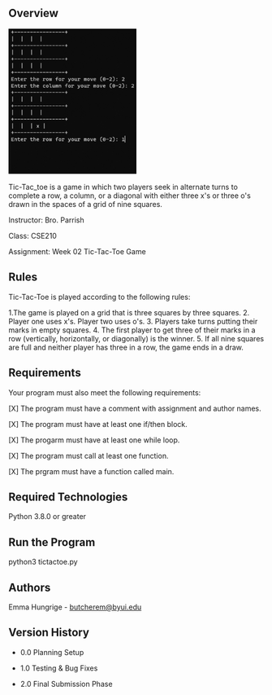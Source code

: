 ## Overview

<img src="tictactoe_gif.gif" width="50%">

Tic-Tac_toe is a game in which two players seek in alternate turns to complete a row, a column, or a diagonal with either three x's or three o's drawn in
the spaces of a grid of nine squares.

Instructor: Bro. Parrish

Class: CSE210

Assignment: Week 02 Tic-Tac-Toe Game

## Rules
Tic-Tac-Toe is played according to the following rules:

1.The game is played on a grid that is three squares by three squares.
2. Player one uses x's. Player two uses o's.
3. Players take turns putting their marks in empty squares.
4. The first player to get three of their marks in a row (vertically, horizontally, or diagonally) is the winner.
5. If all nine squares are full and neither player has three in a row, the game ends in a draw.

## Requirements
Your program must also meet the following requirements:

[X] The program must have a comment with assignment and author names.

[X] The program must have at least one if/then block.

[X] The progarm must have at least one while loop.

[X] The program must call at least one function.

[X] The prgram must have a function called main.

## Required Technologies
Python 3.8.0 or greater

## Run the Program
python3 tictactoe.py

## Authors
Emma Hungrige - butcherem@byui.edu

## Version History
* 0.0
  Planning Setup
  
* 1.0
  Testing & Bug Fixes
  
* 2.0
  Final Submission Phase
